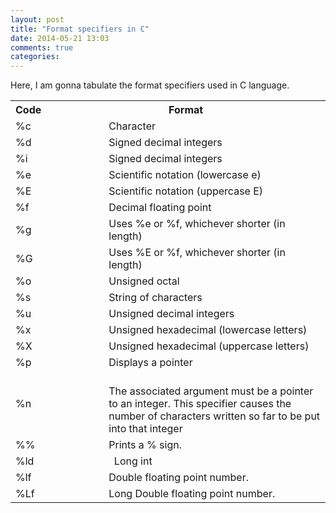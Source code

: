 ```yaml
---
layout: post
title: "Format specifiers in C"
date: 2014-05-21 13:03
comments: true
categories: 
---
```



Here, I am gonna tabulate the format specifiers used in C language.


<table >
<th >Code</th>
<th style="text-align:center;">Format</th>
<tr>
<td>
%c
</td>
<td style="padding-left:100px;">
Character
</td>
</tr>
<tr>
<td>
%d
</td>
<td style="padding-left:100px;">
Signed decimal integers
</td>
</tr>
<tr>
<td>
%i
</td>
<td style="padding-left:100px;">
Signed decimal integers
</td>
</tr>
<tr>
<td>
%e
</td>
<td style="padding-left:100px;">
Scientific notation (lowercase e)
</td>
</tr>
<tr>
<td>
%E
</td>
<td style="padding-left:100px;">
Scientific notation (uppercase E)
</td>
</tr>
<tr>
<td>
%f
</td>
<td style="padding-left:100px;">
Decimal floating point
</td>
</tr>
<tr>
<td>
%g
</td>
<td style="padding-left:100px;">
Uses %e or %f, whichever shorter (in length)
</td>
</tr>
<tr>
<td>
%G
</td>
<td style="padding-left:100px;">
Uses %E or %f, whichever shorter (in length)
</td>
</tr>


<tr>
<td>
%o
</td>
<td style="padding-left:100px;">
Unsigned octal
</td>
</tr>

<tr>
<td>
%s
</td>
<td style="padding-left:100px;">
String of characters
</td>
</tr>

<tr>
<td>
%u
</td>
<td style="padding-left:100px;">
Unsigned decimal integers
</td>
</tr>

<tr>
<td>
%x
</td>
<td style="padding-left:100px;">
Unsigned hexadecimal (lowercase letters)
</td>
</tr>

<tr>
<td>
%X
</td>
<td style="padding-left:100px;">
Unsigned hexadecimal (uppercase letters)
</td>
</tr>

<tr>
<td>
%p
</td>
<td style="padding-left:100px;">
Displays a pointer
</td>
</tr>

<tr>
<td>
%n
</td>
<td style="padding-left:100px;">
<br>
The associated argument must be a pointer to an integer. This specifier causes the number of characters written so far to be put into that integer
</td>
</tr>

<tr>
<td>
%%
</td>
<td style="padding-left:100px;">
Prints a % sign.
</td>
</tr>

<tr>
<td>
%ld
</td>
<td style="padding-left:100px;">
&nbsp;&nbsp;Long int
</td>
</tr>

<tr>
<td>
%lf
</td>
<td style="padding-left:100px;">
Double floating point number.
</td>
</tr>

<tr>
<td>
%Lf
</td>
<td style="padding-left:100px;">
Long Double floating point number.
</td>
</tr>
</table>
